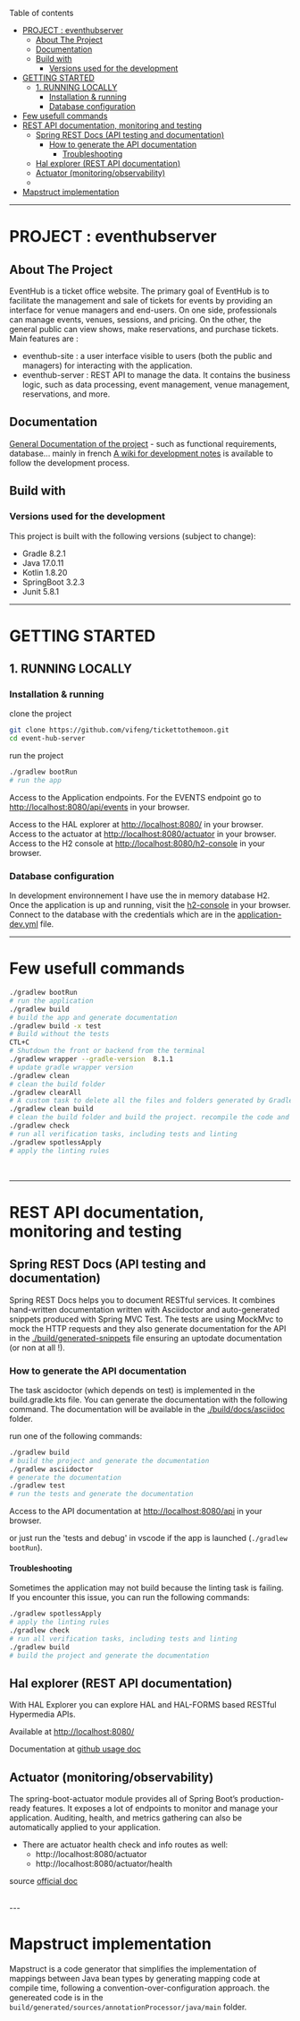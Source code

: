 Table of contents

- [PROJECT : eventhubserver](#project--eventhubserver)
  - [About The Project](#about-the-project)
  - [Documentation](#documentation)
  - [Build with](#build-with)
    - [Versions used for the development](#versions-used-for-the-development)
- [GETTING STARTED](#getting-started)
  - [1. RUNNING LOCALLY](#1-running-locally)
    - [Installation \& running](#installation--running)
    - [Database configuration](#database-configuration)
- [Few usefull commands](#few-usefull-commands)
- [REST API documentation, monitoring and testing](#rest-api-documentation-monitoring-and-testing)
  - [Spring REST Docs (API testing and documentation)](#spring-rest-docs-api-testing-and-documentation)
    - [How to generate the API documentation](#how-to-generate-the-api-documentation)
      - [Troubleshooting](#troubleshooting)
  - [Hal explorer (REST API documentation)](#hal-explorer-rest-api-documentation)
  - [Actuator (monitoring/observability)](#actuator-monitoringobservability)
  - [](#)
- [Mapstruct implementation](#mapstruct-implementation)


---

# PROJECT : eventhubserver

## About The Project

EventHub is a ticket office website. The primary goal of EventHub is to facilitate the management and sale of tickets for events by providing an interface for venue managers and end-users. On one side, professionals can manage events, venues, sessions, and pricing. On the other, the general public can view shows, make reservations, and purchase tickets.
Main features are :

- eventhub-site : a user interface visible to users (both the public and managers) for interacting with the application.
- eventhub-server : REST API to manage the data. It contains the business logic, such as data processing, event management, venue management, reservations, and more.

## Documentation

[General Documentation of the project](https://github.com/vifeng/TicketToTheMoon/tree/main/documentation) - such as functional requirements, database... mainly in french 
[A wiki for development notes](https://github.com/vifeng/TicketToTheMoon/wiki) is available to follow the development process.

## Build with

### Versions used for the development

This project is built with the following versions (subject to change):
- Gradle 8.2.1
- Java 17.0.11
- Kotlin 1.8.20
- SpringBoot 3.2.3
- Junit 5.8.1

---

# GETTING STARTED

## 1. RUNNING LOCALLY

### Installation & running

clone the project

```sh
git clone https://github.com/vifeng/tickettothemoon.git
cd event-hub-server
```

run the project
```sh
./gradlew bootRun
# run the app
```

Access to the Application endpoints. For the EVENTS endpoint go to [http://localhost:8080/api/events](http://localhost:8080/api/events) in your browser.

Access to the HAL explorer at [http://localhost:8080/](http://localhost:8080/) in your browser.
Access to the actuator at [http://localhost:8080/actuator](http://localhost:8080/manage/actuator) in your browser.
Access to the H2 console at [http://localhost:8080/h2-console](http://localhost:8080/h2-console) in your browser. 

### Database configuration

In development environnement I have use the in memory database H2. Once the application is up and running, visit the [h2-console](http://localhost:8080/h2-console) in your browser.
Connect to the database with the credentials which are in the [application-dev.yml](src/main/resources/application-dev.yml) file.
</br>

---
# Few usefull commands

```sh
./gradlew bootRun
# run the application
./gradlew build
# build the app and generate documentation
./gradlew build -x test
# Build without the tests
CTL+C
# Shutdown the front or backend from the terminal
./gradlew wrapper --gradle-version  8.1.1
# update gradle wrapper version
./gradlew clean
# clean the build folder
./gradlew clearAll
# A custom task to delete all the files and folders generated by Gradle
./gradlew clean build
# clean the build folder and build the project. recompile the code and execute the Test.
./gradlew check
# run all verification tasks, including tests and linting
./gradlew spotlessApply
# apply the linting rules
```

<br>

---

# REST API documentation, monitoring and testing

## Spring REST Docs (API testing and documentation)

Spring REST Docs helps you to document RESTful services. It combines hand-written documentation written with Asciidoctor and auto-generated snippets produced with Spring MVC Test. The tests are using MockMvc to mock the HTTP requests and they also generate documentation for the API in the [./build/generated-snippets](./build/generated-snippets) file ensuring an uptodate documentation (or non at all !).

### How to generate the API documentation

The task ascidoctor (which depends on test) is implemented in the build.gradle.kts file. You can generate the documentation with the following command. The documentation will be available in the [./build/docs/asciidoc](./build/docs/asciidoc) folder.

run one of the following commands:
```sh
./gradlew build
# build the project and generate the documentation
./gradlew asciidoctor
# generate the documentation
./gradlew test
# run the tests and generate the documentation
```
Access to the API documentation at [http://localhost:8080/api](http://localhost:8080/api) in your browser.

or just run the 'tests and debug' in vscode if the app is launched (`./gradlew bootRun`).

#### Troubleshooting

Sometimes the application may not build because the linting task is failing. 
If you encounter this issue, you can run the following commands:

```sh
./gradlew spotlessApply
# apply the linting rules
./gradlew check
# run all verification tasks, including tests and linting
./gradlew build
# build the project and generate the documentation
```
## Hal explorer (REST API documentation)

With HAL Explorer you can explore HAL and HAL-FORMS based RESTful Hypermedia APIs.

Available at [http://localhost:8080/](http://localhost:8080/)

Documentation at [github usage doc](https://toedter.github.io/hal-explorer/release/reference-doc/#usage)

## Actuator (monitoring/observability)

The spring-boot-actuator module provides all of Spring Boot’s production-ready features. It exposes a lot of endpoints to monitor and manage your application. Auditing, health, and metrics gathering can also be automatically applied to your application.

- There are actuator health check and info routes as well:
  - http://localhost:8080/actuator
  - http://localhost:8080/actuator/health

source [official doc](https://docs.spring.io/spring-boot/docs/current/reference/html/actuator.html)

<br>
---

# Mapstruct implementation

Mapstruct is a code generator that simplifies the implementation of mappings between Java bean types by generating mapping code at compile time, following a convention-over-configuration approach.
the genereated code is in the `build/generated/sources/annotationProcessor/java/main` folder.

<br>
